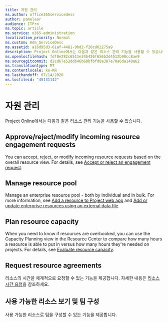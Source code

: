 ```yaml
---
title: 자원 관리
ms.author: office365servicedesc
author: pamelaar
audience: ITPro
ms.topic: article
ms.service: o365-administration
localization_priority: Normal
ms.custom: Adm_ServiceDesc
ms.assetid: a16d95d3-61af-4481-9bd2-f20cd02275a9
description: Project Online에서는 다음과 같은 리소스 관리 기능을 사용할 수 있습니다.
ms.openlocfilehash: fdf0e282c6511e34b426f656b2d4512b90cc8ae9
ms.sourcegitcommit: d2cd67e52dd646b68bfbfd8a387e70a6da140a62
ms.translationtype: MT
ms.contentlocale: ko-KR
ms.lasthandoff: 07/14/2020
ms.locfileid: "45131142"
---
```

# <a name="resource-management"></a>자원 관리

Project Online에서는 다음과 같은 리소스 관리 기능을 사용할 수 있습니다.
  
## <a name="approverejectmodify-incoming-resource-engagement-requests"></a>Approve/reject/modify incoming resource engagement requests

You can accept, reject, or modify incoming resource requests based on the overall resource view. For details, see [Accept or reject an engagement request](https://go.microsoft.com/fwlink/?LinkID=823659&amp;clcid=0x409).
  
## <a name="manage-resource-pool"></a>Manage resource pool

Manage an enterprise resource pool - both by individual and in bulk. For more information, see [Add a resource to Project web app](https://go.microsoft.com/fwlink/?LinkID=823660&amp;clcid=0x409) and [Add or update enterprise resources using an external data file](https://go.microsoft.com/fwlink/?LinkID=823661&amp;clcid=0x409).
  
## <a name="plan-resource-capacity"></a>Plan resource capacity

When you need to know if resources are overbooked, you can use the Capacity Planning view in the Resource Center to compare how many hours a resource is able to put in versus how many hours they're needed on projects. For details, see [Evaluate resource capacity](https://go.microsoft.com/fwlink/?LinkID=823662&amp;clcid=0x409).
  
## <a name="request-resource-agreements"></a>Request resource agreements

리소스의 시간을 체계적으로 요청할 수 있는 기능을 제공합니다. 자세한 내용은 [리소스 시간 요청](https://go.microsoft.com/fwlink/?LinkID=823663&amp;clcid=0x409)을 참조하세요.
  
## <a name="view-available-resources-and-build-teams"></a>사용 가능한 리소스 보기 및 팀 구성

사용 가능한 리소스로 팀을 구성할 수 있는 기능을 제공합니다.
  